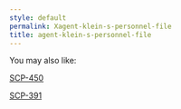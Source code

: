 ```yaml
---
style: default
permalink: Xagent-klein-s-personnel-file
title: agent-klein-s-personnel-file
---
```

You may also like:

[SCP-450](http://scp-wiki.net/scp-450)

[SCP-391](http://scp-wiki.net/scp-391)

